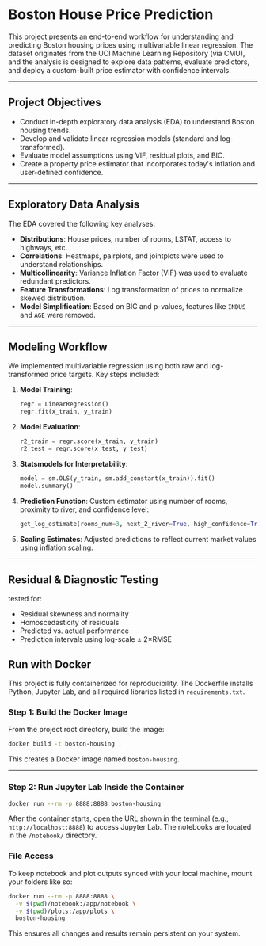#  Boston House Price Prediction

This project presents an end-to-end workflow for understanding and predicting Boston housing prices using multivariable linear regression. The dataset originates from the UCI Machine Learning Repository (via CMU), and the analysis is designed to explore data patterns, evaluate predictors, and deploy a custom-built price estimator with confidence intervals.

---

##  Project Objectives

- Conduct in-depth exploratory data analysis (EDA) to understand Boston housing trends.
- Develop and validate linear regression models (standard and log-transformed).
- Evaluate model assumptions using VIF, residual plots, and BIC.
- Create a property price estimator that incorporates today's inflation and user-defined confidence.

---

##  Exploratory Data Analysis

The EDA covered the following key analyses:

- **Distributions**: House prices, number of rooms, LSTAT, access to highways, etc.
- **Correlations**: Heatmaps, pairplots, and jointplots were used to understand relationships.
- **Multicollinearity**: Variance Inflation Factor (VIF) was used to evaluate redundant predictors.
- **Feature Transformations**: Log transformation of prices to normalize skewed distribution.
- **Model Simplification**: Based on BIC and p-values, features like `INDUS` and `AGE` were removed.

---

##  Modeling Workflow

We implemented multivariable regression using both raw and log-transformed price targets. Key steps included:

1. **Model Training**:
    ```python
    regr = LinearRegression()
    regr.fit(x_train, y_train)
    ```

2. **Model Evaluation**:
    ```python
    r2_train = regr.score(x_train, y_train)
    r2_test = regr.score(x_test, y_test)
    ```

3. **Statsmodels for Interpretability**:
    ```python
    model = sm.OLS(y_train, sm.add_constant(x_train)).fit()
    model.summary()
    ```

4. **Prediction Function**:
    Custom estimator using number of rooms, proximity to river, and confidence level:
    ```python
    get_log_estimate(rooms_num=3, next_2_river=True, high_confidence=True)
    ```

5. **Scaling Estimates**:
    Adjusted predictions to reflect current market values using inflation scaling.

---

##  Residual & Diagnostic Testing

tested for:

- Residual skewness and normality
- Homoscedasticity of residuals
- Predicted vs. actual performance
- Prediction intervals using log-scale ± 2×RMSE


## Run with Docker

This project is fully containerized for reproducibility. The Dockerfile installs Python, Jupyter Lab, and all required libraries listed in `requirements.txt`.

### Step 1: Build the Docker Image

From the project root directory, build the image:

```bash
docker build -t boston-housing .
```

This creates a Docker image named `boston-housing`.

---
 
### Step 2: Run Jupyter Lab Inside the Container

```bash
docker run --rm -p 8888:8888 boston-housing
```

After the container starts, open the URL shown in the terminal (e.g., `http://localhost:8888`) to access Jupyter Lab. The notebooks are located in the `/notebook/` directory.

### File Access

To keep notebook and plot outputs synced with your local machine, mount your folders like so:

```bash
docker run --rm -p 8888:8888 \
  -v $(pwd)/notebook:/app/notebook \
  -v $(pwd)/plots:/app/plots \
  boston-housing
```

This ensures all changes and results remain persistent on your system.


